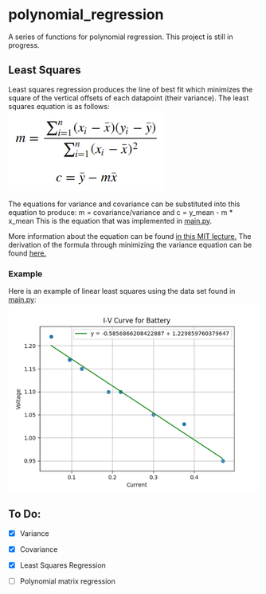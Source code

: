 # polynomial_regression
A series of functions for polynomial regression. This project is still in progress.

## Least Squares
Least squares regression produces the line of best fit which minimizes the square of the vertical offsets of each datapoint (their variance). The least squares equation is as follows:
![least squares equation](/readme_images/least_squares.png)

The equations for variance and covariance can be substituted into this equation to produce:
m = covariance/variance and c = y_mean - m * x_mean
This is the equation that was implemented in [main.py](main.py).

More information about the equation can be found [in this MIT lecture.](https://www.youtube.com/watch?v=YwZYSTQs-Hk) The derivation of the formula through minimizing the variance equation can be found [here.](https://docs.google.com/document/d/1vXgizn0Zz5VM_mTEfrRqwydfCyn0OY5DNlkieFLRU68/edit?usp=sharing)

### Example
Here is an example of linear least squares using the data set found in [main.py](main.py):  
![example least squares linear regression](/readme_images/iv_curve.png)

## To Do:
- [x] Variance
- [x] Covariance
- [x] Least Squares Regression
- [ ] Polynomial matrix regression

